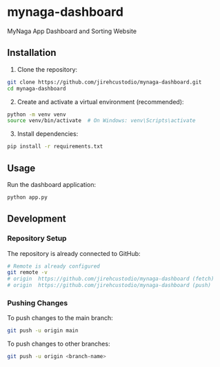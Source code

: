 # mynaga-dashboard
MyNaga App Dashboard and Sorting Website

## Installation

1. Clone the repository:
```bash
git clone https://github.com/jirehcustodio/mynaga-dashboard.git
cd mynaga-dashboard
```

2. Create and activate a virtual environment (recommended):
```bash
python -m venv venv
source venv/bin/activate  # On Windows: venv\Scripts\activate
```

3. Install dependencies:
```bash
pip install -r requirements.txt
```

## Usage

Run the dashboard application:
```bash
python app.py
```

## Development

### Repository Setup

The repository is already connected to GitHub:
```bash
# Remote is already configured
git remote -v
# origin  https://github.com/jirehcustodio/mynaga-dashboard (fetch)
# origin  https://github.com/jirehcustodio/mynaga-dashboard (push)
```

### Pushing Changes

To push changes to the main branch:
```bash
git push -u origin main
```

To push changes to other branches:
```bash
git push -u origin <branch-name>
```
